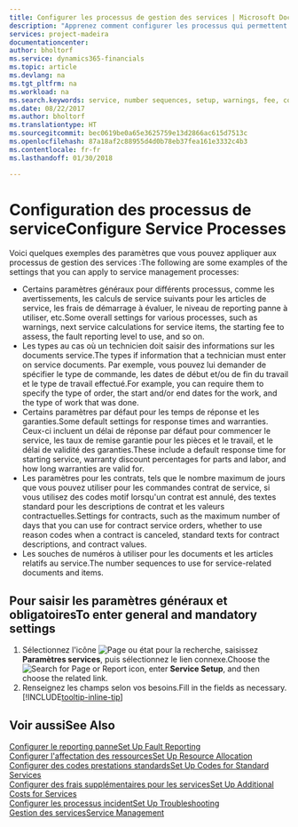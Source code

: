 ```yaml
---
title: Configurer les processus de gestion des services | Microsoft Docs
description: "Apprenez comment configurer les processus qui permettent de vérifier que les clients sont satisfaits de votre service client."
services: project-madeira
documentationcenter: 
author: bholtorf
ms.service: dynamics365-financials
ms.topic: article
ms.devlang: na
ms.tgt_pltfrm: na
ms.workload: na
ms.search.keywords: service, number sequences, setup, warnings, fee, contracts, warranties
ms.date: 08/22/2017
ms.author: bholtorf
ms.translationtype: HT
ms.sourcegitcommit: bec0619be0a65e3625759e13d2866ac615d7513c
ms.openlocfilehash: 87a18af2c88955d4d0b78eb37fea161e3332c4b3
ms.contentlocale: fr-fr
ms.lasthandoff: 01/30/2018

---
```

# <a name="configure-service-processes"></a><span data-ttu-id="b11ce-103">Configuration des processus de service</span><span class="sxs-lookup"><span data-stu-id="b11ce-103">Configure Service Processes</span></span>
<span data-ttu-id="b11ce-104">Voici quelques exemples des paramètres que vous pouvez appliquer aux processus de gestion des services :</span><span class="sxs-lookup"><span data-stu-id="b11ce-104">The following are some examples of the settings that you can apply to service management processes:</span></span>  
  
* <span data-ttu-id="b11ce-105">Certains paramètres généraux pour différents processus, comme les avertissements, les calculs de service suivants pour les articles de service, les frais de démarrage à évaluer, le niveau de reporting panne à utiliser, etc.</span><span class="sxs-lookup"><span data-stu-id="b11ce-105">Some overall settings for various processes, such as warnings, next service calculations for service items, the starting fee to assess, the fault reporting level to use, and so on.</span></span>  
* <span data-ttu-id="b11ce-106">Les types au cas où un technicien doit saisir des informations sur les documents service.</span><span class="sxs-lookup"><span data-stu-id="b11ce-106">The types if information that a technician must enter on service documents.</span></span> <span data-ttu-id="b11ce-107">Par exemple, vous pouvez lui demander de spécifier le type de commande, les dates de début et/ou de fin du travail et le type de travail effectué.</span><span class="sxs-lookup"><span data-stu-id="b11ce-107">For example, you can require them to specify the type of order, the start and/or end dates for the work, and the type of work that was done.</span></span>  
* <span data-ttu-id="b11ce-108">Certains paramètres par défaut pour les temps de réponse et les garanties.</span><span class="sxs-lookup"><span data-stu-id="b11ce-108">Some default settings for response times and warranties.</span></span> <span data-ttu-id="b11ce-109">Ceux-ci incluent un délai de réponse par défaut pour commencer le service, les taux de remise garantie pour les pièces et le travail, et le délai de validité des garanties.</span><span class="sxs-lookup"><span data-stu-id="b11ce-109">These include a default response time for starting service, warranty discount percentages for parts and labor, and how long warranties are valid for.</span></span>  
* <span data-ttu-id="b11ce-110">Les paramètres pour les contrats, tels que le nombre maximum de jours que vous pouvez utiliser pour les commandes contrat de service, si vous utilisez des codes motif lorsqu'un contrat est annulé, des textes standard pour les descriptions de contrat et les valeurs contractuelles.</span><span class="sxs-lookup"><span data-stu-id="b11ce-110">Settings for contracts, such as the maximum number of days that you can use for contract service orders, whether to use reason codes when a contract is canceled, standard texts for contract descriptions, and contract values.</span></span>  
* <span data-ttu-id="b11ce-111">Les souches de numéros à utiliser pour les documents et les articles relatifs au service.</span><span class="sxs-lookup"><span data-stu-id="b11ce-111">The number sequences to use for service-related documents and items.</span></span>  

## <a name="to-enter-general-and-mandatory-settings"></a><span data-ttu-id="b11ce-112">Pour saisir les paramètres généraux et obligatoires</span><span class="sxs-lookup"><span data-stu-id="b11ce-112">To enter general and mandatory settings</span></span>
1. <span data-ttu-id="b11ce-113">Sélectionnez l'icône ![Page ou état pour la recherche](media/ui-search/search_small.png "Page ou état pour la recherche"), saisissez **Paramètres services**, puis sélectionnez le lien connexe.</span><span class="sxs-lookup"><span data-stu-id="b11ce-113">Choose the ![Search for Page or Report](media/ui-search/search_small.png "Search for Page or Report icon") icon, enter **Service Setup**, and then choose the related link.</span></span>
2. <span data-ttu-id="b11ce-114">Renseignez les champs selon vos besoins.</span><span class="sxs-lookup"><span data-stu-id="b11ce-114">Fill in the fields as necessary.</span></span> [!INCLUDE[tooltip-inline-tip](includes/tooltip-inline-tip_md.md)]  

## <a name="see-also"></a><span data-ttu-id="b11ce-115">Voir aussi</span><span class="sxs-lookup"><span data-stu-id="b11ce-115">See Also</span></span>  
[<span data-ttu-id="b11ce-116">Configurer le reporting panne</span><span class="sxs-lookup"><span data-stu-id="b11ce-116">Set Up Fault Reporting</span></span>](service-how-setup-fault-reporting.md)  
[<span data-ttu-id="b11ce-117">Configurer l'affectation des ressources</span><span class="sxs-lookup"><span data-stu-id="b11ce-117">Set Up Resource Allocation</span></span>](service-how-setup-resource-allocation.md)  
[<span data-ttu-id="b11ce-118">Configurer des codes prestations standards</span><span class="sxs-lookup"><span data-stu-id="b11ce-118">Set Up Codes for Standard Services</span></span>](service-how-setup-service-coding.md)  
[<span data-ttu-id="b11ce-119">Configurer des frais supplémentaires pour les services</span><span class="sxs-lookup"><span data-stu-id="b11ce-119">Set Up Additional Costs for Services</span></span>](service-how-setup-service-costs-pricing.md)  
[<span data-ttu-id="b11ce-120">Configurer les processus incident</span><span class="sxs-lookup"><span data-stu-id="b11ce-120">Set Up Troubleshooting</span></span>](service-how-setup-troubleshooting.md)  
[<span data-ttu-id="b11ce-121">Gestion des services</span><span class="sxs-lookup"><span data-stu-id="b11ce-121">Service Management</span></span>](service-service.md)  

